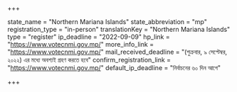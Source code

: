 +++

state_name = "Northern Mariana Islands"
state_abbreviation = "mp"
registration_type = "in-person"
translationKey = "Northern Mariana Islands"
type = "register"
ip_deadline = "2022-09-09"
hp_link = "https://www.votecnmi.gov.mp/"
more_info_link = "https://www.votecnmi.gov.mp/"
mail_received_deadline = "(শুক্রবার, ৯ সেপ্টেম্বর, ২০২২) এর মধ্যে অবশ্যই গ্রহণ করতে হবে"
confirm_registration_link = "https://www.votecnmi.gov.mp/"
default_ip_deadline = "নির্বাচনের ৬০ দিন আগে"

+++